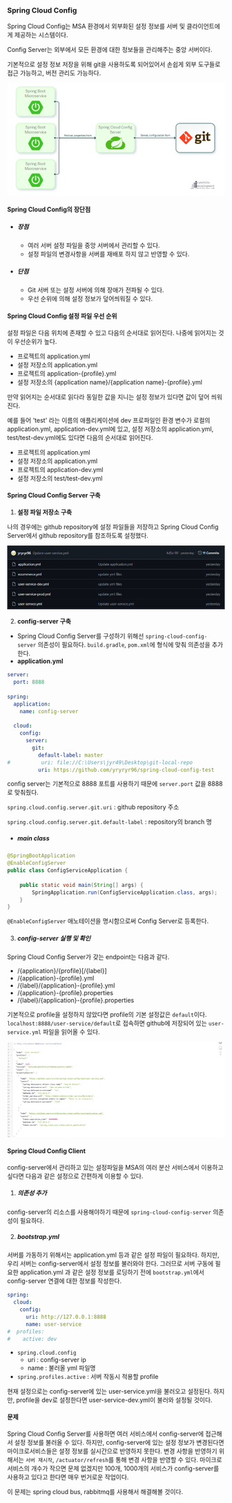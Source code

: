 ### Spring Cloud Config

Spring Cloud Config는 MSA 환경에서 외부화된 설정 정보를 서버 및 클라이언트에게 제공하는 시스템이다.

Config Server는 외부에서 모든 환경에 대한 정보들을 관리해주는 중앙 서버이다. 

기본적으로 설정 정보 저장을 위해 git을 사용하도록 되어있어서 손쉽게 외부 도구들로 접근 가능하고, 버전 관리도 가능하다.

<img src="../images/image-20250118005400877.png" alt="image-20250118005400877" style="zoom:80%;" />



#### Spring Cloud Config의 장단점

- ##### 장점

  - 여러 서버 설정 파일을 중앙 서버에서 관리할 수 있다.
  - 설정 파일의 변경사항을 서버를 재배포 하지 않고 반영할 수 있다.

- ##### 단점

  - Git 서버 또는 설정 서버에 의해 장애가 전파될 수 있다.
  - 우선 순위에 의해 설정 정보가 덮어씌워질 수 있다.



#### Spring Cloud Config 설정 파일 우선 순위

설정 파일은 다음 위치에 존재할 수 있고 다음의 순서대로 읽어진다. 나중에 읽어지는 것이 우선순위가 높다.

- 프로젝트의 application.yml
- 설정 저장소의 application.yml
- 프로젝트의 application-{profile}.yml
- 설정 저장소의 {application name}/{application name}-{profile}.yml



만약 읽어지는 순서대로 읽다라 동일한 값을 지니는 설정 정보가 있다면 값이 덮어 씌워진다.

예를 들어 'test' 라는 이름의 애플리케이션에 dev 프로파일인 환경 변수가 로컬의 application.yml, application-dev.yml에 있고, 설정 저장소의 application.yml, test/test-dev.yml에도 있다면 다음의 순서대로 읽어진다.

- 프로젝트의 application.yml
- 설정 저장소의 application.yml
- 프로젝트의 application-dev.yml
- 설정 저장소의 test/test-dev.yml



#### Spring Cloud Config Server 구축

1. **설정 파일 저장소 구축**

나의 경우에는 github repository에 설정 파일들을 저장하고 Spring Cloud Config Server에서 github repository를 참조하도록 설정했다.

![image-20250118010937473](../images/image-20250118010937473.png)



2. **config-server 구축**

- Spring Cloud Config Server를 구성하기 위해선 `spring-cloud-config-server` 의존성이 필요하다. `build.gradle`, `pom.xml`에 형식에 맞춰 의존성을 추가한다.
- **application.yml**

```yaml
server:
  port: 8888

spring:
  application:
    name: config-server

  cloud:
    config:
      server:
        git:
          default-label: master
#          uri: file://C:\Users\jyr49\Desktop\git-local-repo
          uri: https://github.com/yryryr96/spring-cloud-config-test

```

config server는 기본적으로 8888 포트를 사용하기 때문에 `server.port` 값을 8888로 맞춰줬다.

`spring.cloud.config.server.git.uri` : github repository 주소

`spring.cloud.config.server.git.default-label` : repository의 branch 명



- ##### main class

```java
@SpringBootApplication
@EnableConfigServer
public class ConfigServiceApplication {

    public static void main(String[] args) {
        SpringApplication.run(ConfigServiceApplication.class, args);
    }
}
```

`@EnableConfigServer` 애노테이션을 명시함으로써 Config Server로 등록한다.



3. ##### config-server 실행 및 확인

Spring Cloud Config Server가 갖는 endpoint는 다음과 같다.

- /{application}/{profile}[/{label}]
- /{application}-{profile}.yml
- /{label}/{application}-{profile}.yml
- /{application}-{profile}.properties
- /{label}/{application}-{profile}.properties

기본적으로 profile을 설정하지 않았다면 profile의 기본 설정값은 `default`이다. `localhost:8888/user-service/default`로 접속하면 github에 저장되어 있는 `user-service.yml` 파일을 읽어올 수 있다.

![image-20250118012206964](../images/image-20250118012206964.png)



#### Spring Cloud Config Client

config-server에서 관리하고 있는 설정파일을 MSA의 여러 분산 서비스에서 이용하고 싶다면 다음과 같은 설정으로 간편하게 이용할 수 있다.



1. ##### 의존성 추가

config-server의 리소스를 사용해야하기 때문에 `spring-cloud-config-server` 의존성이 필요하다.

2. ##### bootstrap.yml

서버를 가동하기 위해서는 application.yml 등과 같은 설정 파일이 필요하다. 하지만, 우리 서버는 config-server에서 설정 정보를 불러와야 한다. 그러므로 서버 구동에 필요한 application.yml 과 같은 설정 정보를 로딩하기 전에 `bootstrap.yml`에서 config-server 연결에 대한 정보를 작성한다.

```yaml
spring:
  cloud:
    config:
      uri: http://127.0.0.1:8888
      name: user-service
#  profiles:
#    active: dev
```

- `spring.cloud.config`
  - uri : config-server ip
  - name : 불러올 yml 파일명
- `spring.profiles.active` : 서버 작동시 적용할 profile

현재 설정으로는 config-server에 있는 user-service.yml을 불러오고 설정된다. 하지만, profile을 dev로 설정한다면 user-service-dev.yml이 불러와 설정될 것이다.



#### 문제

Spring Cloud Config Server를 사용하면 여러 서비스에서 config-server에 접근해서 설정 정보를 불러올 수 있다. 하지만, config-server에 있는 설정 정보가 변경된다면 마이크로서비스들은 설정 정보를 실시간으로 반영하지 못한다. 변경 사항을 반영하기 위해서는 `서버 재시작`, `/actuator/refresh`를 통해 변경 사항을 반영할 수 있다. 마이크로서비스의 개수가 작으면 문제 없겠지만 100개, 1000개의 서비스가 config-server를 사용하고 있다고 한다면 매우 번거로운 작업이다.

이 문제는 spring cloud bus, rabbitmq를 사용해서 해결해볼 것이다.

